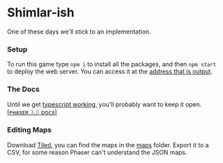 # Shimlar-ish

One of these days we'll stick to an implementation.

### Setup

To run this game type `npm i` to install all the packages, and then `npm start` to deploy the web server. You can access it at the [address that is output](http://localhost:1234).

### The Docs

Until we get [typescript working](https://github.com/project-alfox/shimlar/issues/1), you'll probably want to keep it open. [\[ᴘʜᴀsᴇʀ 𝟹.𝟶 ᴅᴏᴄs\]](https://photonstorm.github.io/phaser3-docs/Phaser.Scene.html)

### Editing Maps

Download [Tiled](https://www.mapeditor.org/), you can find the maps in the [maps](https://github.com/project-alfox/shimlar/tree/master/maps) folder. Export it to a CSV, for some reason Phaser can't understand the JSON maps.
